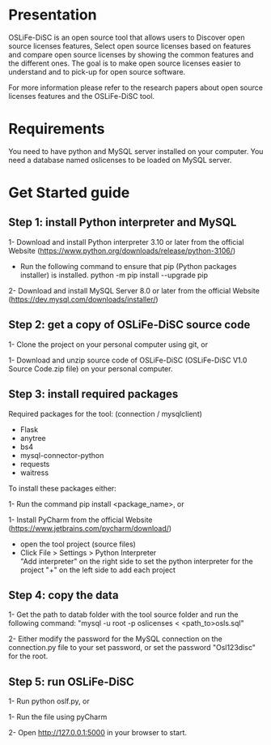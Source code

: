 # Presentation
  OSLiFe-DiSC is an open source tool that allows users to Discover open source licenses features, Select open source licenses based on features and compare open source licenses by showing the common features and the different ones. The goal is to make open source licenses easier to understand and to pick-up for open source software.
  
  For more information please refer to the research papers about open source licenses features and the OSLiFe-DiSC tool.
  

# Requirements
You need to have python and MySQL server installed on your computer.
You need a database named oslicenses to be loaded on MySQL server.

# Get Started guide

## Step 1: install Python interpreter and MySQL
1- Download and install Python interpreter 3.10 or later from the official Website (https://www.python.org/downloads/release/python-3106/)
   - Run the following command to ensure that pip (Python packages installer) is installed.
   python -m pip install --upgrade pip

2- Download and install MySQL Server 8.0 or later from the official Website
   (https://dev.mysql.com/downloads/installer/)

## Step 2: get a copy of OSLiFe-DiSC source code
1- Clone the project on your personal computer using git,
or

1- Download and unzip source code of OSLiFe-DiSC (OSLiFe-DiSC V1.0 Source Code.zip file) on your personal computer.

## Step 3: install required packages
Required packages for the tool: (connection / mysqlclient)
- Flask
- anytree
- bs4
- mysql-connector-python
- requests
- waitress 

To install these packages either:

1- Run the command  pip install <package_name>, or

1- Install PyCharm from the official Website (https://www.jetbrains.com/pycharm/download/)
   - open the tool project (source files)
   - Click File > Settings > Python Interpreter  
     "Add interpreter" on the right side to set the python interpreter for the project
	 "+" on the left side to add each project 

## Step 4: copy the data
1- Get the path to datab folder with the tool source folder and run the following command:
"mysql -u root -p oslicenses < <path_to>osls.sql"  

2- Either modify the password for the MySQL connection on the connection.py file to your set password, or 
   set the password "Osl123disc" for the root.

## Step 5: run OSLiFe-DiSC
1- Run python oslf.py, or

1- Run the file using pyCharm

2- Open http://127.0.0.1:5000 in your browser to start.

